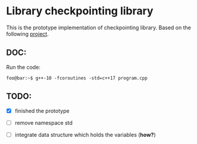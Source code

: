 # Library checkpointing library
This is the prototype implementation of checkpointing library. Based on the following [project](https://github.com/ljw1004/blog/tree/master/Async/AsyncWorkflow). 

## DOC:
Run the code: 
```console
foo@bar:~$ g++-10 -fcoroutines -std=c++17 program.cpp
```

## TODO:
- [x] finished the prototype
- [ ] remove namespace std
- [ ] integrate data structure which holds the variables (**how?**)


